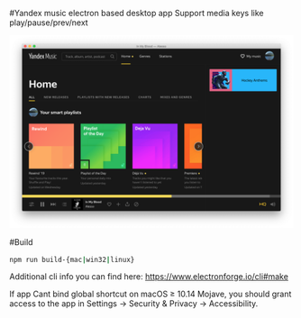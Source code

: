 #Yandex music electron based desktop app
Support media keys like play/pause/prev/next

![app screenshot](./img/yandex_music_app.png)

#Build
```bash
npm run build-{mac|win32|linux}
```
Additional cli info you can find here: https://www.electronforge.io/cli#make    

If app Cant bind global shortcut on macOS ≥ 10.14 Mojave, you should grant access to the app in Settings -> Security & Privacy -> Accessibility.
